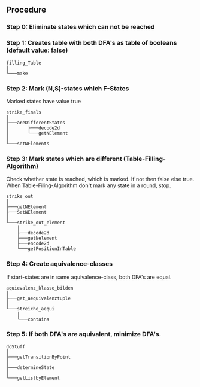 ## Procedure

### Step 0: Eliminate states which can not be reached

### Step 1: Creates table with both DFA's as table of booleans (default value: false)
```
filling_Table
│
└───make
```
### Step 2: Mark (N,S)-states which F-States
Marked states have value true
```
strike_finals
│
├───areDifferentStates
│	    ├───decode2d
│	    └───getNElement
│
└───setNElements
```

### Step 3: Mark states which are different (Table-Filling-Algorithm)
Check whether state is reached, which is marked. If not then false else true.
When Table-Filing-Algorithm don't mark any state in a round, stop.

```
strike_out
│
├───getNElement
├───SetNElement
│
└───strike_out_element
	│
	├───decode2d
	├───getNelement
	├───encode2d
	└───getPositionInTable
```

### Step 4: Create aquivalence-classes
If start-states are in same aquivalence-class, both DFA's are equal.


```
aquievalenz_klasse_bilden
│
├───get_aequivalenztuple
│
└───streiche_aequi
	│
	└───contains
 ```
### Step 5: If both DFA's are aquivalent, minimize DFA's.

 ```
doStuff
│
├───getTransitionByPoint
│
├───determineState
│
└───getListbyElement
 ```
